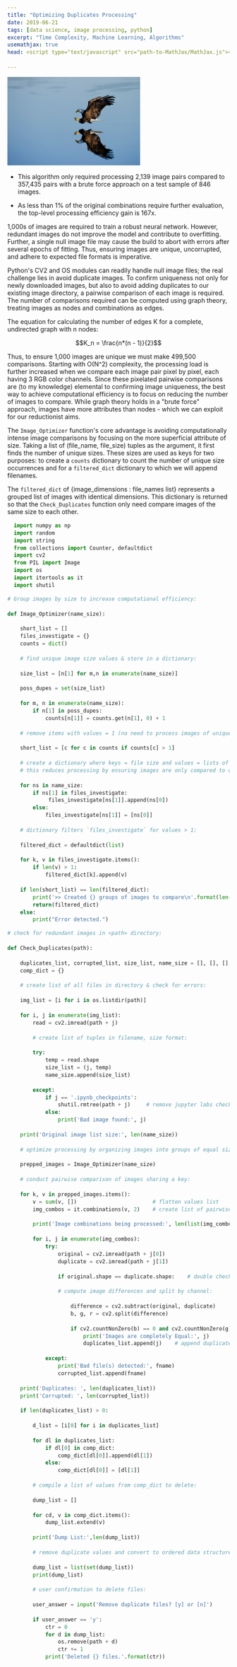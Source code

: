 ```yaml
---
title: "Optimizing Duplicates Processing"
date: 2019-06-21
tags: [data science, image processing, python]
excerpt: "Time Complexity, Machine Learning, Algorithms"
usemathjax: true
head: <script type="text/javascript" src="path-to-MathJax/MathJax.js"></script>

---
```


<img src="/images/optimizer/eagle2.jpg" alt="drawing" height="200"/>

* This algorithm only required processing 2,139 image pairs compared to 357,435 pairs with a brute force approach on a test sample of 846 images.

* As less than 1% of the original combinations require further evaluation, the top-level processing efficiency gain is 167x.

1,000s of images are required to train a robust neural network. However, redundant images do not improve the model and contribute to overfitting. Further, a single null image file may cause the build to abort with errors after several epochs of fitting. Thus, ensuring images are unique, uncorrupted, and adhere to expected file formats is imperative.

Python's CV2 and OS modules can readily handle null image files; the real challenge lies in avoid duplicate images. To confirm uniqueness not only for newly downloaded images, but also to avoid adding duplicates to our existing image directory, a pairwise comparison of each image is required. The number of comparisons required can be computed using graph theory, treating images as nodes and combinations as edges.

The equation for calculating the number of edges K for a complete, undirected graph with n nodes:

$$K_n = \frac{n*(n - 1)}{2}$$

Thus, to ensure 1,000 images are unique we must make 499,500 comparisons. Starting with O(N^2) complexity, the processing load is further increased when we compare each image pair pixel by pixel, each having 3 RGB color channels. Since these pixelated pairwise comparisons are (to my knowledge) elemental to confirming image uniqueness, the best way to achieve computational efficiency is to focus on reducing the number of images to compare. While graph theory holds in a "brute force" approach, images have more attributes than nodes - which we can exploit for our reductionist aims.

The `Image_Optimizer` function's core advantage is avoiding computationally intense image comparisons by focusing on the more superficial attribute of size. Taking a list of (file_name, file_size) tuples as the argument, it first finds the number of unique sizes. These sizes are used as keys for two purposes: to create a `counts` dictionary to count the number of unique size occurrences and for a `filtered_dict` dictionary to which we will append filenames.

The `filtered_dict` of {image_dimensions : file_names list} represents a grouped list of images with identical dimensions. This dictionary is returned so that the `Check_Duplicates` function only need compare images of the same size to each other.

```python
  import numpy as np
  import random
  import string
  from collections import Counter, defaultdict
  import cv2
  from PIL import Image
  import os
  import itertools as it
  import shutil
```

```python
# Group images by size to increase computational efficiency:

def Image_Optimizer(name_size):

    short_list = []
    files_investigate = {}
    counts = dict()

    # find unique image size values & store in a dictionary:

    size_list = [n[1] for m,n in enumerate(name_size)]  

    poss_dupes = set(size_list)     

    for m, n in enumerate(name_size):
        if n[1] in poss_dupes:           
            counts[n[1]] = counts.get(n[1], 0) + 1

    # remove items with values = 1 (no need to process images of unique sizes) to use as a checksum:

    short_list = [c for c in counts if counts[c] > 1]  

    # create a dictionary where keys = file size and values = lists of file names.
    # this reduces processing by ensuring images are only compared to others within groups of identical sizes

    for ns in name_size:
        if ns[1] in files_investigate:
             files_investigate[ns[1]].append(ns[0])
        else:
            files_investigate[ns[1]] = [ns[0]]

    # dictionary filters `files_investigate` for values > 1:

    filtered_dict = defaultdict(list)

    for k, v in files_investigate.items():
        if len(v) > 1:
            filtered_dict[k].append(v)

    if len(short_list) == len(filtered_dict):
        print('>> Created {} groups of images to compare\n'.format(len(short_list)))
        return(filtered_dict)
    else:
        print("Error detected.")
```
```python
# check for redundant images in <path> directory:

def Check_Duplicates(path):

    duplicates_list, corrupted_list, size_list, name_size = [], [], [], []
    comp_dict = {}

    # create list of all files in directory & check for errors:

    img_list = [i for i in os.listdir(path)]

    for i, j in enumerate(img_list):
        read = cv2.imread(path + j)

        # create list of tuples in filename, size format:

        try:
            temp = read.shape
            size_list = (j, temp)
            name_size.append(size_list)

        except:
            if j == '.ipynb_checkpoints':
                shutil.rmtree(path + j)     # remove jupyter labs checkpoint file if present
            else:
                print('Bad image found:', j)

    print('Original image list size:', len(name_size))

    # optimize processing by organizing images into groups of equal size:

    prepped_images = Image_Optimizer(name_size)   

    # conduct pairwise comparison of images sharing a key:

    for k, v in prepped_images.items():
        v = sum(v, [])                        # flatten values list
        img_combos = it.combinations(v, 2)    # create list of pairwise combinations from values

        print('Image combinations being processed:', len(list(img_combos)))

        for i, j in enumerate(img_combos):
            try:
                original = cv2.imread(path + j[0])
                duplicate = cv2.imread(path + j[1])

                if original.shape == duplicate.shape:    # double check that image dimensions equal

                # compute image differences and split by channel:

                    difference = cv2.subtract(original, duplicate)
                    b, g, r = cv2.split(difference)

                    if cv2.countNonZero(b) == 0 and cv2.countNonZero(g) == 0 and cv2.countNonZero(r) == 0:
                        print('Images are completely Equal:', j)
                        duplicates_list.append(j)    # append duplicate filenames to list

            except:
                print('Bad file(s) detected:', fname)
                corrupted_list.append(fname)

    print('Duplicates: ', len(duplicates_list))
    print('Corrupted: ', len(corrupted_list))

    if len(duplicates_list) > 0:

        d_list = [i[0] for i in duplicates_list]

        for dl in duplicates_list:
            if dl[0] in comp_dict:
                comp_dict[dl[0]].append(dl[1])
            else:
                comp_dict[dl[0]] = [dl[1]]

        # compile a list of values from comp_dict to delete:

        dump_list = []

        for cd, v in comp_dict.items():
            dump_list.extend(v)

        print('Dump List:',len(dump_list))

        # remove duplicate values and convert to ordered data structure

        dump_list = list(set(dump_list))    
        print(dump_list)

        # user confirmation to delete files:

        user_answer = input('Remove duplicate files? [y] or [n]')

        if user_answer == 'y':
            ctr = 0
            for d in dump_list:
                os.remove(path + d)
                ctr += 1
            print('Deleted {} files.'.format(ctr))
```
